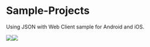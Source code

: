Sample-Projects
===============

Using JSON with Web Client sample for Android and iOS.

![](https://raw.github.com/smartface/Sample-Projects/master/News/News-ss1.png)![](https://raw.github.com/smartface/Sample-Projects/master/News/News-ss2.png)